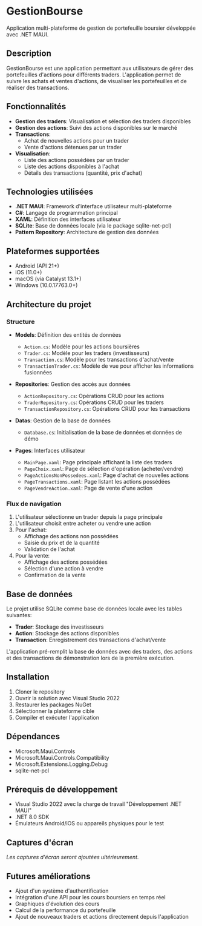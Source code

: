 # GestionBourse

Application multi-plateforme de gestion de portefeuille boursier développée avec .NET MAUI.

## Description

GestionBourse est une application permettant aux utilisateurs de gérer des portefeuilles d'actions pour différents traders. L'application permet de suivre les achats et ventes d'actions, de visualiser les portefeuilles et de réaliser des transactions.

## Fonctionnalités

- **Gestion des traders**: Visualisation et sélection des traders disponibles
- **Gestion des actions**: Suivi des actions disponibles sur le marché
- **Transactions**:
  - Achat de nouvelles actions pour un trader
  - Vente d'actions détenues par un trader
- **Visualisation**:
  - Liste des actions possédées par un trader
  - Liste des actions disponibles à l'achat
  - Détails des transactions (quantité, prix d'achat)

## Technologies utilisées

- **.NET MAUI**: Framework d'interface utilisateur multi-plateforme
- **C#**: Langage de programmation principal
- **XAML**: Définition des interfaces utilisateur
- **SQLite**: Base de données locale (via le package sqlite-net-pcl)
- **Pattern Repository**: Architecture de gestion des données

## Plateformes supportées

- Android (API 21+)
- iOS (11.0+)
- macOS (via Catalyst 13.1+)
- Windows (10.0.17763.0+)

## Architecture du projet

### Structure

- **Models**: Définition des entités de données
  - `Action.cs`: Modèle pour les actions boursières
  - `Trader.cs`: Modèle pour les traders (investisseurs)
  - `Transaction.cs`: Modèle pour les transactions d'achat/vente
  - `TransactionTrader.cs`: Modèle de vue pour afficher les informations fusionnées
  
- **Repositories**: Gestion des accès aux données
  - `ActionRepository.cs`: Opérations CRUD pour les actions
  - `TraderRepository.cs`: Opérations CRUD pour les traders
  - `TransactionRepository.cs`: Opérations CRUD pour les transactions
  
- **Datas**: Gestion de la base de données
  - `Database.cs`: Initialisation de la base de données et données de démo

- **Pages**: Interfaces utilisateur
  - `MainPage.xaml`: Page principale affichant la liste des traders
  - `PageChoix.xaml`: Page de sélection d'opération (acheter/vendre)
  - `PageActionsNonPossedees.xaml`: Page d'achat de nouvelles actions
  - `PageTransactions.xaml`: Page listant les actions possédées
  - `PageVendreAction.xaml`: Page de vente d'une action

### Flux de navigation

1. L'utilisateur sélectionne un trader depuis la page principale
2. L'utilisateur choisit entre acheter ou vendre une action
3. Pour l'achat:
   - Affichage des actions non possédées
   - Saisie du prix et de la quantité
   - Validation de l'achat
4. Pour la vente:
   - Affichage des actions possédées
   - Sélection d'une action à vendre
   - Confirmation de la vente

## Base de données

Le projet utilise SQLite comme base de données locale avec les tables suivantes:
- **Trader**: Stockage des investisseurs
- **Action**: Stockage des actions disponibles
- **Transaction**: Enregistrement des transactions d'achat/vente

L'application pré-remplit la base de données avec des traders, des actions et des transactions de démonstration lors de la première exécution.

## Installation

1. Cloner le repository
2. Ouvrir la solution avec Visual Studio 2022
3. Restaurer les packages NuGet
4. Sélectionner la plateforme cible
5. Compiler et exécuter l'application

## Dépendances

- Microsoft.Maui.Controls
- Microsoft.Maui.Controls.Compatibility
- Microsoft.Extensions.Logging.Debug
- sqlite-net-pcl

## Prérequis de développement

- Visual Studio 2022 avec la charge de travail "Développement .NET MAUI"
- .NET 8.0 SDK
- Émulateurs Android/iOS ou appareils physiques pour le test

## Captures d'écran

*Les captures d'écran seront ajoutées ultérieurement.*

## Futures améliorations

- Ajout d'un système d'authentification
- Intégration d'une API pour les cours boursiers en temps réel
- Graphiques d'évolution des cours
- Calcul de la performance du portefeuille
- Ajout de nouveaux traders et actions directement depuis l'application
